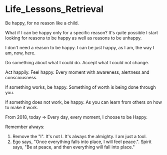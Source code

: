 # Life_Lessons_Retrieval

Be happy, for no reason like a child.

What if I can be happy only for a specific reason? 
It's quite possible I start looking for reasons to be happy as well as reasons to be unhappy.

I don't need a reason to be happy. I can be just happy, as I am, the way I am, now, here.

Do something about what I could do. Accept what I could not change.

Act happily.  Feel happy. Every moment with awareness, alertness and consciousness.

If something works, be happy. Something of worth is being done through you. 

If something does not work, be happy. As you can learn from others on how to make it work.

From 2018, today => Every day, every moment, I choose to be Happy. 

Remember always: 

1.  Remove the "I". It's not I. It's always the almighty. I am just a tool.
2.  Ego says, "Once everything falls into place, I will feel peace.".
    Spirit says, "Be at peace, and then everything will fall into place."


